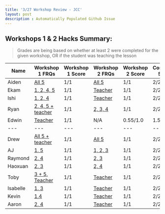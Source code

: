 ```yaml
---
title: '3/27 Workshop Review - JCC'
layout: post
description : Automatically Populated Github Issue
---
```


## Workshops 1 & 2 Hacks Summary:

> Grades are being based on whether at least 2 were completed for the given workshop, OR if the student was teaching the lesson

| Name | Workshop 1 FRQs | Workshop 1 Score | Workshop 2 FRQs | Workshop 2 Score | Combined Score |
| --- | --- | --- | --- | --- | --- |
| Aiden | [All 5](https://aidenhuynh.github.io/Epic_CSA/2024/03/20/Workshop_1_IPYNB_2_.html) | 1/1 | [All 5](https://aidenhuynh.github.io/Epic_CSA/2024/03/22/Workshop_2_Hacks_IPYNB_2_.html) | 1/1 | 2/2 |
| Ekam | [1, 2, 4, 5](https://ekam.nighthawkcodingsociety.com/2024/03/21/wedwork1_IPYNB_2_.html#question-4) | 1/1 | [Teacher](https://john-scc.github.io/jcc_frontend/2024/03/18/APCSA-Workshop-2_IPYNB_2_.html) | 1/1 | 2/2 |
| Ishi | [1, 2, 4](https://ishi-singh.github.io/AP-CSA//2024/03/20/Workshop1_IPYNB_2_.html) | 1/1 | [Teacher](https://john-scc.github.io/jcc_frontend/2024/03/18/APCSA-Workshop-2_IPYNB_2_.html) | 1/1 | 2/2 |
| Ryan | [2, 4, 5 + teacher](https://ryanrob327.github.io/CSA//2024/03/19/FRQ-1_IPYNB_2_.html) | 1/1 | [2, 3, 4](https://ryanrob327.github.io/CSA//2024/03/22/FRQ-2_IPYNB_2_.html) | 1/1 | 2/2 |
| Edwin | [Teacher](https://john-scc.github.io/jcc_frontend/2024/03/19/Arrays_IPYNB_2_.html) | 1/1 | N/A | 0.55/1.0 | 1.55/2.0 |
| --- | --- | --- | --- | --- | --- |
| Drew | [All 5 + teacher](https://drewreed2005.github.io/dre2.0//2024/03/20/Workshop_1_Template_IPYNB_2_.html) | 1/1 | [All 5](https://drewreed2005.github.io/dre2.0//2024/03/22/Workshop_2_Hacks_IPYNB_2_.html) | 1/1 | 2/2 |
| AJ | [1, 5](https://kkcbal.github.io/KingCobain/2024/03/20/frq_IPYNB_2_.html) | 1/1 | [1, 2, 3](https://kkcbal.github.io/KingCobain/2024/03/22/Workshop_2_Hacks_IPYNB_2_.html) | 1/1 | 2/2 |
| Raymond | [2, 4](https://raymondysheng.github.io/CSA_Repo//2024/03/19/WWLesson1_IPYNB_2_.html) | 1/1 | [2, 3](https://raymondysheng.github.io/CSA_Repo//2024/03/26/WWLesson2_IPYNB_2_.html) | 1/1 | 2/2 |
| Haoxuan | [2, 3](https://github.com/JasoXDDD/NewAPCSA/blob/main/_notebooks/2024-03-20-Workshop_1_Template.ipynb) | 1/1 | [2, 4](https://github.com/JasoXDDD/NewAPCSA/blob/main/_notebooks/2024-03-22-Workshop-2.ipynb) | 1/1 | 2/2 |
| Toby | [3 + 5, Teacher](https://john-scc.github.io/jcc_frontend/2024/03/18/APCSA-Workshop-2_IPYNB_2_.html) | 1/1 | [Teacher](https://john-scc.github.io/jcc_frontend/2024/03/18/APCSA-Workshop-2_IPYNB_2_.html) | 1/1 | 2/2 |
| Isabelle | [1, 3](https://github.com/isabelle926/CSA_tri1_student/blob/main/_notebooks/2024-03-20-FRQHacks.ipynb) | 1/1 | [Teacher](https://raw.githubusercontent.com/John-sCC/jcc_frontend/main/_notebooks/2024-03-18-APCSA-Workshop-2.ipynb) | 1/1 | 2/2 |
| Kevin | [1,4](https://dasmoge124.github.io/student/2024/03/20/hacks_IPYNB_2_.html)| 1/1 | [Teacher](https://raw.githubusercontent.com/John-sCC/jcc_frontend/main/_notebooks/2024-03-18-APCSA-Workshop-2.ipynb)|1/1|2/2|
| Aaron | [2, 4](https://github.com/aaron-rub/aaron-rub1/blob/gh-pages/2024-03-20-Workshop_1_Template.ipynb) | 1/1 | [Teacher](https://raw.githubusercontent.com/John-sCC/jcc_frontend/main/_notebooks/2024-03-18-APCSA-Workshop-2.ipynb) | 1/1 | 2/2 |


